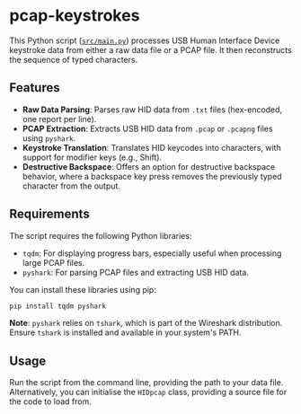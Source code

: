 # pcap-keystrokes

This Python script ([`src/main.py`](src/main.py)) processes USB Human Interface Device keystroke data from either a raw data file or a PCAP file. It then reconstructs the sequence of typed characters.

## Features

*   **Raw Data Parsing**: Parses raw HID data from `.txt` files (hex-encoded, one report per line).
*   **PCAP Extraction**: Extracts USB HID data from `.pcap` or `.pcapng` files using `pyshark`.
*   **Keystroke Translation**: Translates HID keycodes into characters, with support for modifier keys (e.g., Shift).
*   **Destructive Backspace**: Offers an option for destructive backspace behavior, where a backspace key press removes the previously typed character from the output.

## Requirements

The script requires the following Python libraries:

*   `tqdm`: For displaying progress bars, especially useful when processing large PCAP files.
*   `pyshark`: For parsing PCAP files and extracting USB HID data.

You can install these libraries using pip:

```sh
pip install tqdm pyshark
```

**Note**: `pyshark` relies on `tshark`, which is part of the Wireshark distribution. Ensure `tshark` is installed and available in your system's PATH.

## Usage

Run the script from the command line, providing the path to your data file.
Alternatively, you can initialise the `HIDpcap` class, providing a source file for the code to load from.
